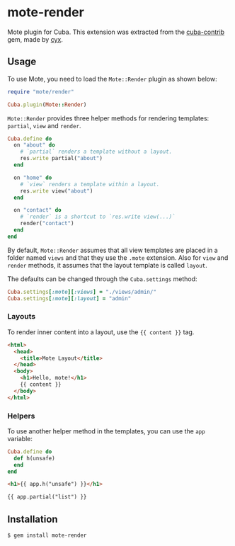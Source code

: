 mote-render
===========

Mote plugin for Cuba. This extension was extracted from the
[cuba-contrib][cuba-contrib] gem, made by [cyx][cyx].

Usage
-----

To use Mote, you need to load the `Mote::Render` plugin as shown below:

```ruby
require "mote/render"

Cuba.plugin(Mote::Render)
```

`Mote::Render` provides three helper methods for rendering templates:
`partial`, `view` and `render`.

```ruby
Cuba.define do
  on "about" do
    # `partial` renders a template without a layout.
    res.write partial("about")
  end

  on "home" do
    # `view` renders a template within a layout.
    res.write view("about")
  end

  on "contact" do
    # `render` is a shortcut to `res.write view(...)`
    render("contact")
  end
end
```

By default, `Mote::Render` assumes that all view templates are placed
in a folder named `views` and that they use the `.mote` extension. Also
for `view` and `render` methods, it assumes that the layout template is
called `layout`.

The defaults can be changed through the `Cuba.settings` method:

```ruby
Cuba.settings[:mote][:views] = "./views/admin/"
Cuba.settings[:mote][:layout] = "admin"
```

### Layouts

To render inner content into a layout, use the `{{ content }}` tag.

```html
<html>
  <head>
    <title>Mote Layout</title>
  </head>
  <body>
    <h1>Hello, mote!</h1>
    {{ content }}
  </body>
</html>
```

### Helpers

To use another helper method in the templates, you can use the `app`
variable:

```ruby
Cuba.define do
  def h(unsafe)
  end
end
```

```html
<h1>{{ app.h("unsafe") }}</h1>

{{ app.partial("list") }}
```

Installation
------------

```
$ gem install mote-render
```

[cuba]: https://github.com/soveran/cuba
[cuba-contrib]: https://github.com/cyx/cuba-contrib
[cyx]: https://github.com/cyx
[mote]: https://github.com/soveran/mote
